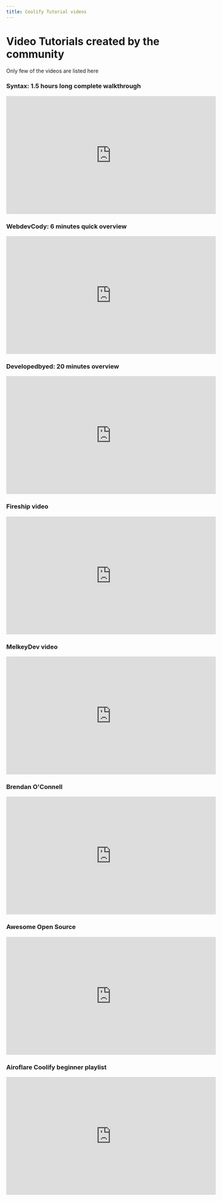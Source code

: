```yaml
---
title: Coolify Tutorial videos
---
```



#  Video Tutorials created by the community
Only few of the videos are listed here

### Syntax: 1.5 hours long complete walkthrough
<iframe
  width="560"
  height="315"
  src="https://www.youtube.com/embed/taJlPG82Ucw?si=O4Gu8_Dxcb68agfu"
  title="YouTube video player"
  frameborder="0"
  allow="accelerometer; autoplay; clipboard-write; encrypted-media; gyroscope; picture-in-picture"
  allowfullscreen
></iframe>

### WebdevCody: 6 minutes quick overview
<iframe
  width="560"
  height="315"
  src="https://www.youtube.com/embed/44uWIkGZ4W8"
  title="YouTube video player"
  frameborder="0"
  allow="accelerometer; autoplay; clipboard-write; encrypted-media; gyroscope; picture-in-picture"
  allowfullscreen
></iframe>

### Developedbyed: 20 minutes overview
<iframe
  width="560"
  height="315"
  src="https://www.youtube.com/embed/ZZ1lnw8D3Qo?si=U5jfyp-wykHd1OTL"
  title="YouTube video player"
  frameborder="0"
  allow="accelerometer; autoplay; clipboard-write; encrypted-media; gyroscope; picture-in-picture"
  allowfullscreen
></iframe>

### Fireship video
<iframe
  width="560"
  height="315"
  src="https://www.youtube.com/embed/SCIfWhAheVw"
  title="YouTube video player"
  frameborder="0"
  allow="accelerometer; autoplay; clipboard-write; encrypted-media; gyroscope; picture-in-picture"
  allowfullscreen
></iframe>

### MelkeyDev video
<iframe
  width="560"
  height="315"
  src="https://www.youtube.com/embed/SANSysQlS18"
  title="YouTube video player"
  frameborder="0"
  allow="accelerometer; autoplay; clipboard-write; encrypted-media; gyroscope; picture-in-picture"
  allowfullscreen
></iframe>

### Brendan O'Connell
<iframe
  width="560"
  height="315"
  src="https://www.youtube.com/embed/8pLDDcEZlbo?si=L-QXX-3hHbbqd7kN"
  title="YouTube video player"
  frameborder="0"
  allow="accelerometer; autoplay; clipboard-write; encrypted-media; gyroscope; picture-in-picture"
  allowfullscreen
></iframe>

### Awesome Open Source
<iframe
  width="560"
  height="315"
  src="https://www.youtube.com/embed/cg28Ztt4-os?si=u6asFexlFpe8FmK7"
  title="YouTube video player"
  frameborder="0"
  allow="accelerometer; autoplay; clipboard-write; encrypted-media; gyroscope; picture-in-picture"
  allowfullscreen
></iframe>


### Airoflare Coolify beginner playlist
<iframe
  width="560"
  height="315"
  src="https://www.youtube.com/embed/videoseries?list=PLoVHNPkf8ZxrVW0vclP5ngQQcTz6-VzL-"
  title="YouTube playlist"
  frameborder="0"
  allow="accelerometer; autoplay; clipboard-write; encrypted-media; gyroscope; picture-in-picture"
  allowfullscreen
></iframe>

